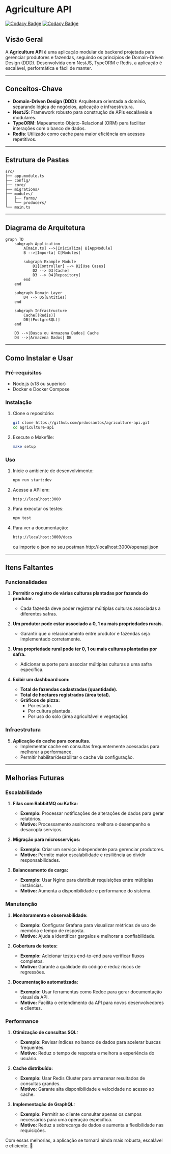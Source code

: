 # Agriculture API

[![Codacy Badge](https://app.codacy.com/project/badge/Grade/e73b1a449d70473191d6c0771d6ee0f8)](https://app.codacy.com/gh/prdossantos/agriculture-api/dashboard?utm_source=gh&utm_medium=referral&utm_content=&utm_campaign=Badge_grade)
[![Codacy Badge](https://app.codacy.com/project/badge/Coverage/e73b1a449d70473191d6c0771d6ee0f8)](https://app.codacy.com/gh/prdossantos/agriculture-api/dashboard?utm_source=gh&utm_medium=referral&utm_content=&utm_campaign=Badge_coverage)

## Visão Geral

A **Agriculture API** é uma aplicação modular de backend projetada para gerenciar produtores e fazendas, seguindo os princípios de Domain-Driven Design (DDD). Desenvolvida com NestJS, TypeORM e Redis, a aplicação é escalável, performática e fácil de manter.

---

## Conceitos-Chave

- **Domain-Driven Design (DDD)**: Arquitetura orientada a domínio, separando lógica de negócios, aplicação e infraestrutura.
- **NestJS**: Framework robusto para construção de APIs escaláveis e modulares.
- **TypeORM**: Mapeamento Objeto-Relacional (ORM) para facilitar interações com o banco de dados.
- **Redis**: Utilizado como cache para maior eficiência em acessos repetitivos.

---

## Estrutura de Pastas

```plaintext
src/
├── app.module.ts
├── config/
├── core/
├── migrations/
├── modules/
│   ├── farms/
│   └── producers/
└── main.ts
```

---

## Diagrama de Arquitetura

```mermaid
graph TD
    subgraph Application
        A[main.ts] -->|Inicializa| B[AppModule]
        B -->|Importa| C[Modules]
        
        subgraph Example Module
            D1[Controller] --> D2[Use Cases]
            D2 --> D3[Cache]
            D3 --> D4[Repository]
        end
    end

    subgraph Domain Layer
        D4 --> D5[Entities]
    end

    subgraph Infrastructure
        Cache[(Redis)]
        DB[(PostgreSQL)]
    end

    D3 -->|Busca ou Armazena Dados| Cache
    D4 -->|Armazena Dados| DB
```

---

## Como Instalar e Usar

### Pré-requisitos

- Node.js (v18 ou superior)
- Docker e Docker Compose

### Instalação

1. Clone o repositório:
   ```bash
   git clone https://github.com/prdossantos/agriculture-api.git
   cd agriculture-api
   ```

2. Execute o Makefile:
   ```bash
   make setup
   ```

### Uso

1. Inicie o ambiente de desenvolvimento:
   ```bash
   npm run start:dev
   ```

2. Acesse a API em:
   ```
   http://localhost:3000
   ```

3. Para executar os testes:
   ```bash
   npm test
   ```

4. Para ver a documentação:
   ```bash
   http://localhost:3000/docs
   ```
   ou importe o json no seu postman http://localhost:3000/openapi.json

---

## Itens Faltantes

### Funcionalidades

1. **Permitir o registro de várias culturas plantadas por fazenda do produtor.**
   - Cada fazenda deve poder registrar múltiplas culturas associadas a diferentes safras.

2. **Um produtor pode estar associado a 0, 1 ou mais propriedades rurais.**
   - Garantir que o relacionamento entre produtor e fazendas seja implementado corretamente.

3. **Uma propriedade rural pode ter 0, 1 ou mais culturas plantadas por safra.**
   - Adicionar suporte para associar múltiplas culturas a uma safra específica.

4. **Exibir um dashboard com:**
   - **Total de fazendas cadastradas (quantidade).**
   - **Total de hectares registrados (área total).**
   - **Gráficos de pizza:**
     - Por estado.
     - Por cultura plantada.
     - Por uso do solo (área agricultável e vegetação).

### Infraestrutura

5. **Aplicação do cache para consultas.**
   - Implementar cache em consultas frequentemente acessadas para melhorar a performance.
   - Permitir habilitar/desabilitar o cache via configuração.

---

## Melhorias Futuras

### Escalabilidade

1. **Filas com RabbitMQ ou Kafka:**
   - **Exemplo:** Processar notificações de alterações de dados para gerar relatórios.
   - **Motivo:** Processamento assíncrono melhora o desempenho e desacopla serviços.

2. **Migração para microsserviços:**
   - **Exemplo:** Criar um serviço independente para gerenciar produtores.
   - **Motivo:** Permite maior escalabilidade e resiliência ao dividir responsabilidades.

3. **Balanceamento de carga:**
   - **Exemplo:** Usar Nginx para distribuir requisições entre múltiplas instâncias.
   - **Motivo:** Aumenta a disponibilidade e performance do sistema.

### Manutenção

1. **Monitoramento e observabilidade:**
   - **Exemplo:** Configurar Grafana para visualizar métricas de uso de memória e tempo de resposta.
   - **Motivo:** Ajuda a identificar gargalos e melhorar a confiabilidade.

2. **Cobertura de testes:**
   - **Exemplo:** Adicionar testes end-to-end para verificar fluxos completos.
   - **Motivo:** Garante a qualidade do código e reduz riscos de regressões.

3. **Documentação automatizada:**
   - **Exemplo:** Usar ferramentas como Redoc para gerar documentação visual da API.
   - **Motivo:** Facilita o entendimento da API para novos desenvolvedores e clientes.

### Performance

1. **Otimização de consultas SQL:**
   - **Exemplo:** Revisar índices no banco de dados para acelerar buscas frequentes.
   - **Motivo:** Reduz o tempo de resposta e melhora a experiência do usuário.

2. **Cache distribuído:**
   - **Exemplo:** Usar Redis Cluster para armazenar resultados de consultas grandes.
   - **Motivo:** Garante alta disponibilidade e velocidade no acesso ao cache.

3. **Implementação de GraphQL:**
   - **Exemplo:** Permitir ao cliente consultar apenas os campos necessários para uma operação específica.
   - **Motivo:** Reduz a sobrecarga de dados e aumenta a flexibilidade nas requisições.

Com essas melhorias, a aplicação se tornará ainda mais robusta, escalável e eficiente. 🚀
